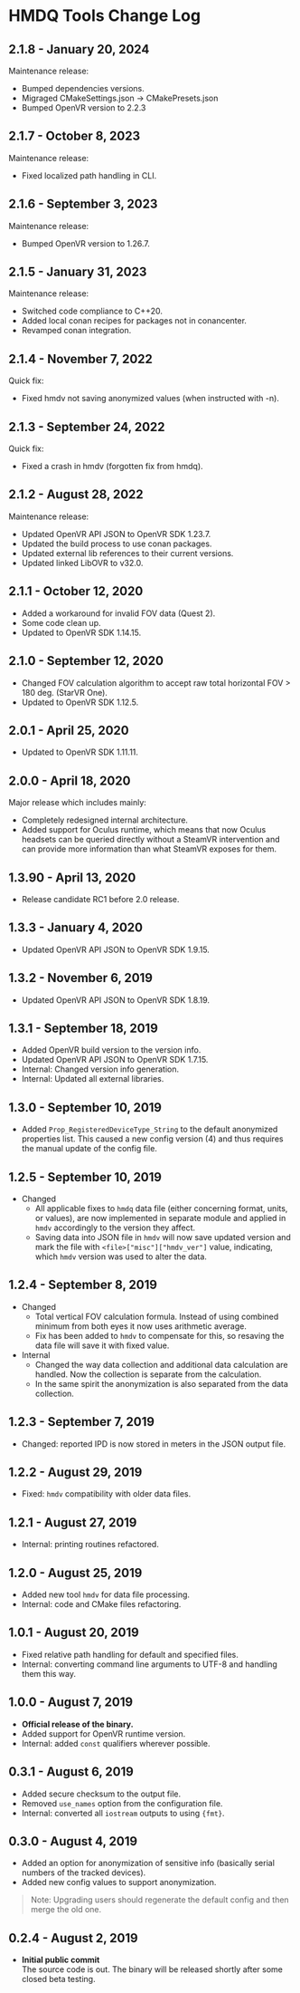 # HMDQ Tools Change Log
## 2.1.8 - January 20, 2024
Maintenance release:
* Bumped dependencies versions.
* Migraged CMakeSettings.json -> CMakePresets.json
* Bumped OpenVR version to 2.2.3

## 2.1.7 - October 8, 2023
Maintenance release:
* Fixed localized path handling in CLI.

## 2.1.6 - September 3, 2023
Maintenance release:
* Bumped OpenVR version to 1.26.7.

## 2.1.5 - January 31, 2023
Maintenance release:
* Switched code compliance to C++20.
* Added local conan recipes for packages not in conancenter.
* Revamped conan integration.

## 2.1.4 - November 7, 2022
Quick fix:
* Fixed hmdv not saving anonymized values (when instructed with -n).

## 2.1.3 - September 24, 2022
Quick fix:
* Fixed a crash in hmdv (forgotten fix from hmdq).

## 2.1.2 - August 28, 2022
Maintenance release:
* Updated OpenVR API JSON to OpenVR SDK 1.23.7.
* Updated the build process to use conan packages.
* Updated external lib references to their current versions.
* Updated linked LibOVR to v32.0.

## 2.1.1 - October 12, 2020
* Added a workaround for invalid FOV data (Quest 2).
* Some code clean up.
* Updated to OpenVR SDK 1.14.15.

## 2.1.0 - September 12, 2020
* Changed FOV calculation algorithm to accept raw total horizontal FOV > 180 deg. (StarVR One).
* Updated to OpenVR SDK 1.12.5.

## 2.0.1 - April 25, 2020
* Updated to OpenVR SDK 1.11.11.

## 2.0.0 - April 18, 2020
Major release which includes mainly:
* Completely redesigned internal architecture.
* Added support for Oculus runtime, which means that now Oculus headsets can be queried directly without a SteamVR intervention and can provide more information than what SteamVR exposes for them.

## 1.3.90 - April 13, 2020
* Release candidate RC1 before 2.0 release.

## 1.3.3 - January 4, 2020
* Updated OpenVR API JSON to OpenVR SDK 1.9.15.

## 1.3.2 - November 6, 2019
* Updated OpenVR API JSON to OpenVR SDK 1.8.19.

## 1.3.1 - September 18, 2019
* Added OpenVR build version to the version info.
* Updated OpenVR API JSON to OpenVR SDK 1.7.15.
* Internal: Changed version info generation.
* Internal: Updated all external libraries.

## 1.3.0 - September 10, 2019
* Added `Prop_RegisteredDeviceType_String` to the default anonymized properties list. This caused a new config version (4) and thus requires the manual update of the config file.

## 1.2.5 - September 10, 2019
* Changed  
  * All applicable fixes to `hmdq` data file (either concerning format, units, or values), are now implemented in separate module and applied in `hmdv` accordingly to the version they affect.
  * Saving data into JSON file in `hmdv` will now save updated version and mark the file with `<file>["misc"]["hmdv_ver"]` value, indicating, which `hmdv` version was used to alter the data.

## 1.2.4 - September 8, 2019
* Changed  
  * Total vertical FOV calculation formula. Instead of using combined minimum from both eyes it now uses arithmetic average.
  * Fix has been added to `hmdv` to compensate for this, so resaving the data file will save it with fixed value.
* Internal  
  * Changed the way data collection and additional data calculation are handled. Now the collection is separate from the calculation.
  * In the same spirit the anonymization is also separated from the data collection.

## 1.2.3 - September 7, 2019
* Changed: reported IPD is now stored in meters in the JSON output file.

## 1.2.2 - August 29, 2019
* Fixed: `hmdv` compatibility with older data files.

## 1.2.1 - August 27, 2019
* Internal: printing routines refactored.

## 1.2.0 - August 25, 2019
* Added new tool `hmdv` for data file processing.
* Internal: code and CMake files refactoring.

## 1.0.1 - August 20, 2019
* Fixed relative path handling for default and specified files.
* Internal: converting command line arguments to UTF-8 and handling them this way.

## 1.0.0 - August 7, 2019
* **Official release of the binary.**
* Added support for OpenVR runtime version.
* Internal: added `const` qualifiers wherever possible.

## 0.3.1 - August 6, 2019
* Added secure checksum to the output file.
* Removed `use_names` option from the configuration file.
* Internal: converted all `iostream` outputs to using `{fmt}`.

## 0.3.0 - August 4, 2019
* Added an option for anonymization of sensitive info (basically serial numbers of the tracked devices).
* Added new config values to support anonymization.

>Note: Upgrading users should regenerate the default config and then merge the old one.

## 0.2.4 - August 2, 2019
* **Initial public commit**  
The source code is out. The binary will be released shortly after some closed beta testing.